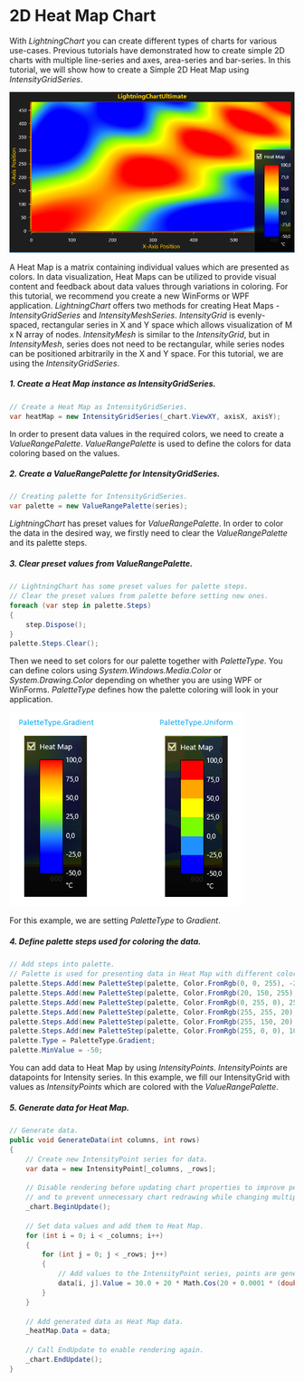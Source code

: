 # 2D Heat Map Chart

With *LightningChart* you can create different types of charts for various use-cases. Previous tutorials have demonstrated how to create simple 2D charts with multiple line-series and axes, area-series and bar-series. In this tutorial, we will show how to create a Simple 2D Heat Map using *IntensityGridSeries*.

![chart with intensity series heatmap 2d winforms wpf](./assets/chart-heatmap-2d-winforms-wpf.PNG)

A Heat Map is a matrix containing individual values which are presented as colors. In data visualization, Heat Maps can be utilized to provide visual content and feedback about data values through variations in coloring. For this tutorial, we recommend you create a new WinForms or WPF application. *LightningChart* offers two methods for creating Heat Maps - *IntensityGridSeries* and *IntensityMeshSeries*. *IntensityGrid* is evenly-spaced, rectangular series in X and Y space which allows visualization of M x N array of nodes. *IntensityMesh* is similar to the *IntensityGrid*, but in *IntensityMesh*, series does not need to be rectangular, while series nodes can be positioned arbitrarily in the X and Y space. For this tutorial, we are using the *IntensityGridSeries*.

##### 1. Create a Heat Map instance as IntensityGridSeries.

```csharp
// Create a Heat Map as IntensityGridSeries.
var heatMap = new IntensityGridSeries(_chart.ViewXY, axisX, axisY);
```
In order to present data values in the required colors, we need to create a *ValueRangePalette*. *ValueRangePalette* is used to define the colors for data coloring based on the values.

##### 2. Create a ValueRangePalette for IntensityGridSeries.

```csharp
// Creating palette for IntensityGridSeries.
var palette = new ValueRangePalette(series);
```
*LightningChart* has preset values for *ValueRangePalette*. In order to color the data in the desired way, we firstly need to clear the *ValueRangePalette* and its palette steps.


##### 3. Clear preset values from ValueRangePalette.

```csharp
// LightningChart has some preset values for palette steps.
// Clear the preset values from palette before setting new ones.
foreach (var step in palette.Steps)
{
    step.Dispose();
}
palette.Steps.Clear();
```

Then we need to set colors for our palette together with *PaletteType*. You can define colors using *System.Windows.Media.Color* or *System.Drawing.Color* depending on whether you are using WPF or WinForms. *PaletteType* defines how the palette coloring will look in your application.

![legendboxes with different palette types winforms wpf](./assets/chart-heatmap-legendbox-2d-winforms-wpf.png)

For this example, we are setting *PaletteType* to *Gradient*.

##### 4. Define palette steps used for coloring the data.

```csharp
// Add steps into palette. 
// Palette is used for presenting data in Heat Map with different colors based on their value.
palette.Steps.Add(new PaletteStep(palette, Color.FromRgb(0, 0, 255), -25));
palette.Steps.Add(new PaletteStep(palette, Color.FromRgb(20, 150, 255), 0));
palette.Steps.Add(new PaletteStep(palette, Color.FromRgb(0, 255, 0), 25));
palette.Steps.Add(new PaletteStep(palette, Color.FromRgb(255, 255, 20), 50));
palette.Steps.Add(new PaletteStep(palette, Color.FromRgb(255, 150, 20), 75));
palette.Steps.Add(new PaletteStep(palette, Color.FromRgb(255, 0, 0), 100));
palette.Type = PaletteType.Gradient;
palette.MinValue = -50;
```

You can add data to Heat Map by using *IntensityPoints*. *IntensityPoints* are datapoints for Intensity series. In this example, we fill our IntensityGrid with values as *IntensityPoints* which are colored with the *ValueRangePalette*.

##### 5. Generate data for Heat Map.

```csharp
// Generate data.
public void GenerateData(int columns, int rows)
{
    // Create new IntensityPoint series for data.
    var data = new IntensityPoint[_columns, _rows];

    // Disable rendering before updating chart properties to improve performance
    // and to prevent unnecessary chart redrawing while changing multiple properties.
    _chart.BeginUpdate();

    // Set data values and add them to Heat Map.
    for (int i = 0; i < _columns; i++)
    {
        for (int j = 0; j < _rows; j++)
        {
            // Add values to the IntensityPoint series, points are generated by using following function.
            data[i, j].Value = 30.0 + 20 * Math.Cos(20 + 0.0001 * (double)(i * j)) + 70.0 * Math.Cos((double)(j - i) * 0.01);
        }
    }

    // Add generated data as Heat Map data.
    _heatMap.Data = data;

    // Call EndUpdate to enable rendering again.
    _chart.EndUpdate();
}
```

